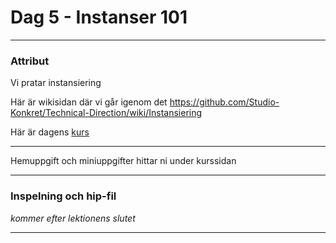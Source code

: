 
# **Dag 5 - Instanser 101**
___
### Attribut
Vi pratar instansiering 

Här är wikisidan där vi går igenom det https://github.com/Studio-Konkret/Technical-Direction/wiki/Instansiering

Här är dagens [kurs](https://github.com/Studio-Konkret/Technical-Direction/tree/main/Kursmoment/108_Instansiering)

___
Hemuppgift och miniuppgifter hittar ni under kurssidan

___
### **Inspelning och hip-fil**
*kommer efter lektionens slutet*
___



